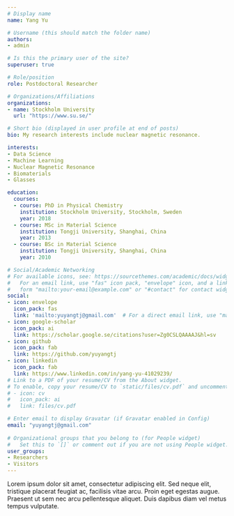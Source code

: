 ```yaml
---
# Display name
name: Yang Yu

# Username (this should match the folder name)
authors:
- admin

# Is this the primary user of the site?
superuser: true

# Role/position
role: Postdoctoral Researcher

# Organizations/Affiliations
organizations:
- name: Stockholm University
  url: "https://www.su.se/"

# Short bio (displayed in user profile at end of posts)
bio: My research interests include nuclear magnetic resonance.

interests:
- Data Science
- Machine Learning
- Nuclear Magnetic Resonance
- Biomaterials
- Glasses

education:
  courses:
  - course: PhD in Physical Chemistry
    institution: Stockholm University, Stockholm, Sweden
    year: 2018
  - course: MSc in Material Science
    institution: Tongji University, Shanghai, China
    year: 2013
  - course: BSc in Material Science
    institution: Tongji University, Shanghai, China
    year: 2010

# Social/Academic Networking
# For available icons, see: https://sourcethemes.com/academic/docs/widgets/#icons
#   For an email link, use "fas" icon pack, "envelope" icon, and a link in the
#   form "mailto:your-email@example.com" or "#contact" for contact widget.
social:
- icon: envelope
  icon_pack: fas
  link: 'mailto:yuyangtj@gmail.com'  # For a direct email link, use "mailto:test@example.org".
- icon: google-scholar
  icon_pack: ai
  link: https://scholar.google.se/citations?user=Zg0CSLQAAAAJ&hl=sv
- icon: github
  icon_pack: fab
  link: https://github.com/yuyangtj
- icon: linkedin
  icon_pack: fab
  link: https://www.linkedin.com/in/yang-yu-41029239/
# Link to a PDF of your resume/CV from the About widget.
# To enable, copy your resume/CV to `static/files/cv.pdf` and uncomment the lines below.  
# - icon: cv
#   icon_pack: ai
#   link: files/cv.pdf

# Enter email to display Gravatar (if Gravatar enabled in Config)
email: "yuyangtj@gmail.com"
  
# Organizational groups that you belong to (for People widget)
#   Set this to `[]` or comment out if you are not using People widget.  
user_groups:
- Researchers
- Visitors
---
```



Lorem ipsum dolor sit amet, consectetur adipiscing elit. Sed neque elit, tristique placerat feugiat ac, facilisis vitae arcu. Proin eget egestas augue. Praesent ut sem nec arcu pellentesque aliquet. Duis dapibus diam vel metus tempus vulputate. 
